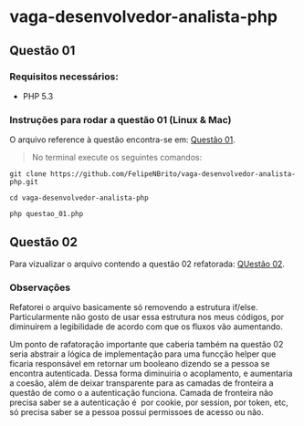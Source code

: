 # vaga-desenvolvedor-analista-php


## Questão 01

### Requisitos necessários:
  * PHP 5.3

### Instruções para rodar a questão 01 (Linux & Mac)

O arquivo reference à questão encontra-se em: [Questão 01](https://github.com/FelipeNBrito/vaga-desenvolvedor-analista-php/blob/master/questao_01.php).

> No terminal execute os seguintes comandos: 

``` git clone https://github.com/FelipeNBrito/vaga-desenvolvedor-analista-php.git ```

``` cd vaga-desenvolvedor-analista-php ```

``` php questao_01.php ```


## Questão 02

Para vizualizar o arquivo contendo a questão 02 refatorada: [QUestão 02](https://github.com/FelipeNBrito/vaga-desenvolvedor-analista-php/blob/master/questao_02.php).

### Observaçôes

Refatorei o arquivo basicamente só removendo a estrutura if/else. Particularmente não gosto de usar essa estrutura nos meus códigos, por diminuírem a legibilidade de acordo com que os fluxos vão aumentando. 

Um ponto de rafatoração importante que caberia também na questão 02 seria abstrair a lógica de implementação para uma funcção helper que ficaria responsável em retornar um booleano dizendo se a pessoa se encontra autenticada. Dessa forma diminuiria o acoplamento, e aumentaria a coesâo, além de deixar transparente para as camadas de fronteira a questão de como o a autenticação funciona. Camada de fronteira não precisa saber se a autenticação é  por cookie, por session, por token, etc, só precisa saber se a pessoa possui permissoes de acesso ou não.
